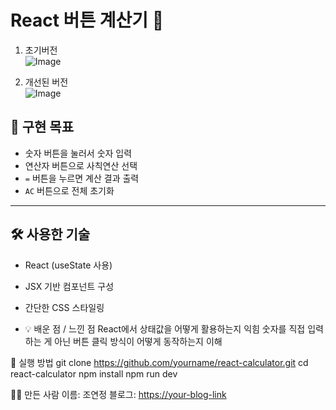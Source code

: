 # React 버튼 계산기 🎯

1. 초기버전 <br/>
![Image](https://github.com/user-attachments/assets/81879dae-c8e1-458f-9f0e-cdd360ea44e7)

2. 개선된 버전 <br/>
![Image](https://github.com/user-attachments/assets/f3424b7a-27c8-48c8-8be9-8e733ee96526)


## 🎯 구현 목표

- 숫자 버튼을 눌러서 숫자 입력
- 연산자 버튼으로 사칙연산 선택
- `=` 버튼을 누르면 계산 결과 출력
- `AC` 버튼으로 전체 초기화

---

## 🛠️ 사용한 기술

- React (useState 사용)
- JSX 기반 컴포넌트 구성
- 간단한 CSS 스타일링

- 💡 배운 점 / 느낀 점
React에서 상태값을 어떻게 활용하는지 익힘
숫자를 직접 입력하는 게 아닌 버튼 클릭 방식이 어떻게 동작하는지 이해

📂 실행 방법
git clone https://github.com/yourname/react-calculator.git
cd react-calculator
npm install
npm run dev

🙋‍♀️ 만든 사람
이름: 조연정
블로그: [https://your-blog-link](https://blog.naver.com/jojoor201/223910375086)
